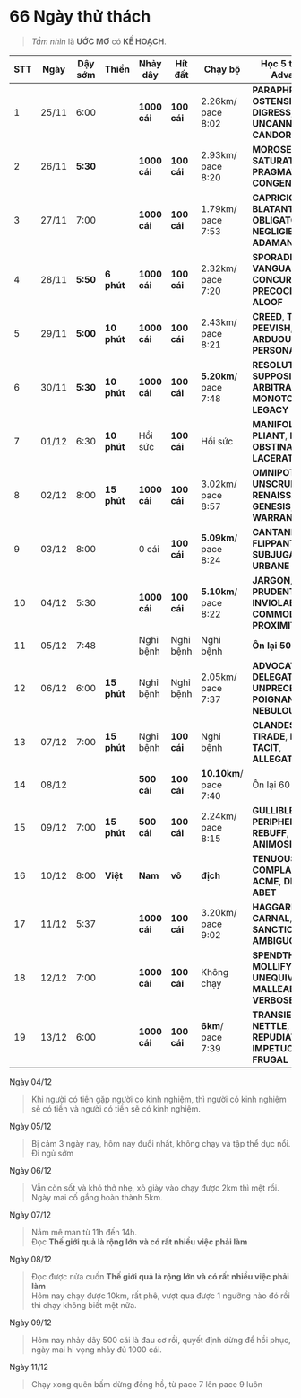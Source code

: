 # 66 Ngày thử thách

> _Tầm nhìn_ là **ƯỚC MƠ** có **KẾ HOẠCH**.

STT | Ngày | Dậy sớm | Thiền | Nhảy dây | Hít đất | Chạy bộ | Học 5 từ Verbal Advantage |
|---|-------|----------|--------------|--------------|---|---|---|
1   | 25/11 | 6:00     |              | **1000 cái** | **100 cái** | 2.26km/ pace 8:02 | **PARAPHRASE**, **OSTENSIBLE**, **DIGRESS**, **UNCANNY**, **CANDOR**
2   | 26/11 | **5:30** |              | **1000 cái** | **100 cái** | 2.93km/ pace 8:20 | **MOROSE**, **ADEPT**, **SATURATED**, **PRAGMATIC**, **CONGENIAL**
3   | 27/11 | 7:00     |              | **1000 cái** | **100 cái** | 1.79km/ pace 7:53 | **CAPRICIOUS**, **BLATANT**, **OBLIGATORY**, **NEGLIGIBLE**, **ADAMANT**
4   | 28/11 | **5:50** | **6 phút**   | **1000 cái** | **100 cái** | 2.32km/ pace 7:20 | **SPORADIC**, **VANGUARD**, **CONCUR**, **PRECOCIOUSNESS**, **ALOOF**
5   | 29/11 | **5:00** | **10 phút**  | **1000 cái** | **100 cái** | 2.43km/ pace 8:21 | **CREED**, **TAWDRY**, **PEEVISH**, **ARDUOUS**, **PERSONABLE**
6   | 30/11 | **5:30** | **10 phút** | **1000 cái** | **100 cái** | **5.20km**/ pace 7:48                                  | **RESOLUTE**, **SUPPOSITION**, **ARBITRARY**, **MONOTONOUS**, **LEGACY**
7   | 01/12 |   6:30   | **10 phút** | Hồi sức      | **100 cái** | Hồi sức | **MANIFOLD**, **PLIANT**, **RETORT**, **OBSTINATE**, **LACERATE**
8   | 02/12 |   8:00   | **15 phút** | **1000 cái** | **100 cái** | 3.02km/ pace 8:57 | **OMNIPOTENT**, **UNSCRUPULOUS**, **RENAISSANCE**, **GENESIS**, **WARRANT**
9   | 03/12 |   8:00   |             | 0 cái        | **100 cái** | **5.09km**/ pace 8:24 | **CANTANKEROUS**, **FLIPPANT**, **SUBJUGATE**, **WRY**, **URBANE**
10  | 04/12 |   5:30   |             | **1000 cái** | **100 cái** | **5.10km**/ pace 8:22 | **JARGON**, **PRUDENT**, **INVIOLABLE**, **COMMODIOUS**, **PROXIMITY**
11  | 05/12 |   7:48   |             | Nghỉ bệnh    | Nghỉ bệnh   | Nghỉ bệnh             | **Ôn lại 50 từ Level 1**
12  | 06/12 |   6:00   | **15 phút** | Nghỉ bệnh    | Nghỉ bệnh   | 2.05km/ pace 7:37     | **ADVOCATE**, **DELEGATE**, **UNPRECEDENTED**, **POIGNANT**, **NEBULOUS**
13  | 07/12 |   7:00   | **15 phút** | Nghỉ bệnh    | **100 cái** | Nghỉ bệnh   | **CLANDESTINE**, **TIRADE**, **RECUR**, **TACIT**, **ALLEGATION**
14  | 08/12 |          |             |  **500 cái** | **100 cái** | **10.10km**/ pace 7:40 | Ôn lại 60 từ
15  | 09/12 |   7:00   | **15 phút** |  **500 cái** | **100 cái** | 2.24km/ pace 8:15     | **GULLIBLE**, **BENIGN**, **PERIPHERAL**, **REBUFF**, **ANIMOSITY**
16  | 10/12 |   8:00   | **Việt**    | **Nam**      | **vô**      | **địch**              | **TENUOUS**, **COMPLACENT**, **ACME**, **DEFUNCT**, **ABET**
17  | 11/12 |   5:37   |             | **1000 cái** | **100 cái** | 3.20km/ pace 9:02      | **HAGGARD**, **WAIVE**, **CARNAL**, **SANCTION**, **AMBIGUOUS**
18  | 12/12 |   7:00   |             | **1000 cái** | **100 cái** | Không chạy | **SPENDTHRIFT**, **MOLLIFY**, **UNEQUIVOCAL**, **MALLEABLE**, **VERBOSE**
19  | 13/12 |   6:00   |             | **1000 cái** | **100 cái** | **6km**/ pace 7:39    | **TRANSIENT**, **NETTLE**, **REPUDIATE**, **IMPETUOUS**, **FRUGAL**

Ngày 04/12  

> Khi người có tiền gặp người có kinh nghiệm, thì người có kinh nghiệm sẽ có tiền và người có tiền sẽ có kinh nghiệm.

Ngày 05/12

> Bị cảm 3 ngày nay, hôm nay đuối nhất, không chạy và tập thể dục nổi. Đi ngủ sớm

Ngày 06/12

> Vẫn còn sốt và khó thở nhẹ, xỏ giày vào chạy được 2km thì mệt rồi. Ngày mai cố gắng hoàn thành 5km.

Ngày 07/12

> Nằm mê man từ 11h đến 14h.  
> Đọc **Thế giới quả là rộng lớn và có rất nhiều việc phải làm**

Ngày 08/12

> Đọc được nửa cuốn **Thế giới quả là rộng lớn và có rất nhiều việc phải làm**  
> Hôm nay chạy được 10km, rất phê, vượt qua được 1 ngưỡng nào đó rồi thì chạy không biết mệt nữa.

Ngày 09/12

> Hôm nay nhảy dây 500 cái là đau cơ rồi, quyết định dừng để hồi phục, ngày mai hi vọng nhảy đủ 1000 cái.  

Ngày 11/12

> Chạy xong quên bấm dừng đồng hồ, từ pace 7 lên pace 9 luôn 